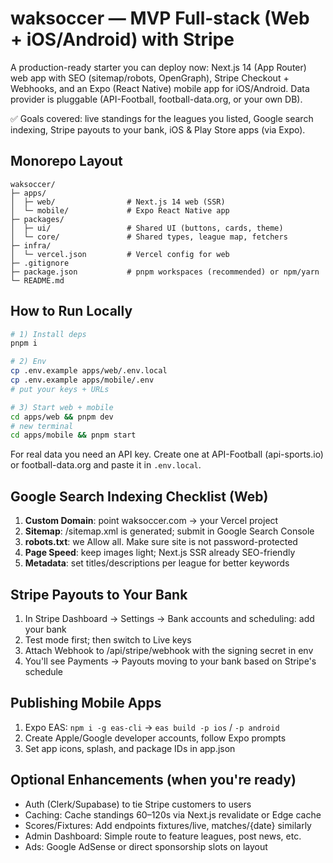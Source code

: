 # waksoccer — MVP Full-stack (Web + iOS/Android) with Stripe

A production-ready starter you can deploy now: Next.js 14 (App Router) web app with SEO (sitemap/robots, OpenGraph), Stripe Checkout + Webhooks, and an Expo (React Native) mobile app for iOS/Android. Data provider is pluggable (API-Football, football-data.org, or your own DB).

✅ Goals covered: live standings for the leagues you listed, Google search indexing, Stripe payouts to your bank, iOS & Play Store apps (via Expo).

## Monorepo Layout

```
waksoccer/
├─ apps/
│  ├─ web/                # Next.js 14 web (SSR)
│  └─ mobile/             # Expo React Native app
├─ packages/
│  ├─ ui/                 # Shared UI (buttons, cards, theme)
│  └─ core/               # Shared types, league map, fetchers
├─ infra/
│  └─ vercel.json         # Vercel config for web
├─ .gitignore
├─ package.json           # pnpm workspaces (recommended) or npm/yarn
└─ README.md
```

## How to Run Locally

```bash
# 1) Install deps
pnpm i

# 2) Env
cp .env.example apps/web/.env.local
cp .env.example apps/mobile/.env
# put your keys + URLs

# 3) Start web + mobile
cd apps/web && pnpm dev
# new terminal
cd apps/mobile && pnpm start
```

For real data you need an API key. Create one at API-Football (api-sports.io) or football-data.org and paste it in `.env.local`.

## Google Search Indexing Checklist (Web)

1. **Custom Domain**: point waksoccer.com → your Vercel project
2. **Sitemap**: /sitemap.xml is generated; submit in Google Search Console
3. **robots.txt**: we Allow all. Make sure site is not password-protected
4. **Page Speed**: keep images light; Next.js SSR already SEO-friendly
5. **Metadata**: set titles/descriptions per league for better keywords

## Stripe Payouts to Your Bank

1. In Stripe Dashboard → Settings → Bank accounts and scheduling: add your bank
2. Test mode first; then switch to Live keys
3. Attach Webhook to /api/stripe/webhook with the signing secret in env
4. You'll see Payments → Payouts moving to your bank based on Stripe's schedule

## Publishing Mobile Apps

1. Expo EAS: `npm i -g eas-cli` → `eas build -p ios` / `-p android`
2. Create Apple/Google developer accounts, follow Expo prompts
3. Set app icons, splash, and package IDs in app.json

## Optional Enhancements (when you're ready)

- Auth (Clerk/Supabase) to tie Stripe customers to users
- Caching: Cache standings 60–120s via Next.js revalidate or Edge cache
- Scores/Fixtures: Add endpoints fixtures/live, matches/{date} similarly
- Admin Dashboard: Simple route to feature leagues, post news, etc.
- Ads: Google AdSense or direct sponsorship slots on layout